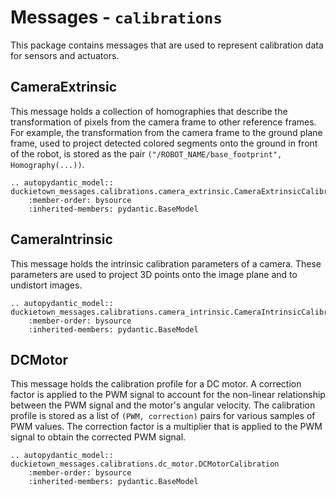 # Messages - `calibrations`

This package contains messages that are used to represent calibration data for sensors and actuators.


## CameraExtrinsic

This message holds a collection of homographies that describe the transformation of pixels from the camera frame
to other reference frames. For example, the transformation from the camera frame to the ground plane frame, used 
to project detected colored segments onto the ground in front of the robot, is stored as the pair 
`("/ROBOT_NAME/base_footprint", Homography(...))`.

```{eval-rst}
.. autopydantic_model:: duckietown_messages.calibrations.camera_extrinsic.CameraExtrinsicCalibration
    :member-order: bysource
    :inherited-members: pydantic.BaseModel
```


## CameraIntrinsic

This message holds the intrinsic calibration parameters of a camera. These parameters are used to project 3D points
onto the image plane and to undistort images.

```{eval-rst}
.. autopydantic_model:: duckietown_messages.calibrations.camera_intrinsic.CameraIntrinsicCalibration
    :member-order: bysource
    :inherited-members: pydantic.BaseModel
```


## DCMotor

This message holds the calibration profile for a DC motor. A correction factor is applied to the PWM signal to account
for the non-linear relationship between the PWM signal and the motor's angular velocity. The calibration profile is
stored as a list of `(PWM, correction)` pairs for various samples of PWM values. The correction factor is a multiplier
that is applied to the PWM signal to obtain the corrected PWM signal.

```{eval-rst}
.. autopydantic_model:: duckietown_messages.calibrations.dc_motor.DCMotorCalibration
    :member-order: bysource
    :inherited-members: pydantic.BaseModel
```

